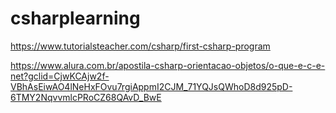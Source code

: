# csharplearning
 



https://www.tutorialsteacher.com/csharp/first-csharp-program

https://www.alura.com.br/apostila-csharp-orientacao-objetos/o-que-e-c-e-net?gclid=CjwKCAjw2f-VBhAsEiwAO4lNeHxFOvu7rgiAppmI2CJM_71YQJsQWhoD8d925pD-6TMY2NqvvmlcPRoCZ68QAvD_BwE